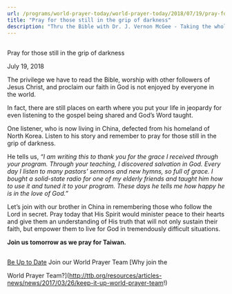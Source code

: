 ```yaml
---
url: /programs/world-prayer-today/world-prayer-today/2018/07/19/pray-for-those-still-in-the-grip-of-darkness
title: "Pray for those still in the grip of darkness"
description: "Thru the Bible with Dr. J. Vernon McGee - Taking the whole Word to the whole world"
---
```







## 
 Pray for those still in the grip of darkness


July 19, 2018




The privilege we have to read the Bible, worship with other followers of Jesus Christ, and proclaim our faith in God is not enjoyed by everyone in the world.


In fact, there are still places on earth where you put your life in jeopardy for even listening to the gospel being shared and God’s Word taught.


One listener, who is now living in China, defected from his homeland of North Korea. Listen to his story and remember to pray for those still in the grip of darkness.


He tells us, *“I am writing this to thank you for the grace I received through your program. Through your teaching, I discovered salvation in God. Every day I listen to many pastors’ sermons and new hymns, so full of grace. I bought a solid-state radio for one of my elderly friends and taught him how to use it and tuned it to your program. These days he tells me how happy he is in the love of God.”* 


Let’s join with our brother in China in remembering those who follow the Lord in secret. Pray today that His Spirit would minister peace to their hearts and give them an understanding of His truth that will not only sustain their faith, but empower them to live for God in tremendously difficult situations.


**Join us tomorrow as we pray for Taiwan.**







## 




[Be Up to Date](http://feeds.feedburner.com/WorldPrayerToday "World Prayer Today RSS Feed")
Join our World Prayer Team
[Why join the  

World Prayer Team?](http://ttb.org/resources/articles-news/news/2017/03/26/keep-it-up-world-prayer-team!)




